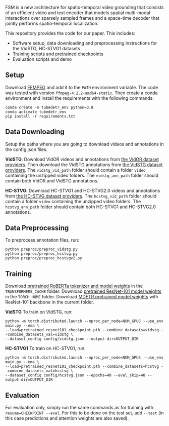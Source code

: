 
FSM is a new architecture for spatio-temporal video grounding that consists of an efficient video and text encoder that models spatial multi-modal interactions over sparsely sampled frames and a space-time decoder that jointly performs spatio-temporal localization.

This repository provides the code for our paper. This includes:
- Software setup, data downloading and preprocessing instructions for the VidSTG, HC-STVG1 datasets
- Training scripts and pretrained checkpoints
- Evaluation scripts and demo

## Setup
Download [FFMPEG](https://ffmpeg.org/download.html) and add it to the `PATH` environment variable. 
The code was tested with version `ffmpeg-4.2.2-amd64-static`.
Then create a conda environment and install the requirements with the following commands:
```
conda create -n tubedetr_env python=3.8
conda activate tubedetr_env
pip install -r requirements.txt
```

## Data Downloading
Setup the paths where you are going to download videos and annotations in the config json files.

**VidSTG**: Download VidOR videos and annotations from [the VidOR dataset providers](https://xdshang.github.io/docs/vidor.html).
Then download the VidSTG annotations from [the VidSTG dataset providers](https://github.com/Guaranteer/VidSTG-Dataset).
The `vidstg_vid_path` folder should contain a folder `video` containing the unzipped video folders. 
The `vidstg_ann_path` folder should contain both VidOR and VidSTG annotations.

**HC-STVG**: Download HC-STVG1 and HC-STVG2.0 videos and annotations from [the HC-STVG dataset providers](https://github.com/tzhhhh123/HC-STVG).
The `hcstvg_vid_path` folder should contain a folder `video` containing the unzipped video folders. 
The `hcstvg_ann_path` folder should contain both HC-STVG1 and HC-STVG2.0 annotations.

## Data Preprocessing
To preprocess annotation files, run:
```
python preproc/preproc_vidstg.py
python preproc/preproc_hcstvg.py
python preproc/preproc_hcstvgv2.py
```

## Training
Download [pretrained RoBERTa tokenizer and model weights](https://huggingface.co/transformers/v2.6.0/pretrained_models.html) in the `TRANSFORMERS_CACHE` folder.
Download [pretrained ResNet-101 model weights](https://pytorch.org/vision/stable/models.html) in the `TORCH_HOME` folder.
Download [MDETR pretrained model weights](https://github.com/ashkamath/mdetr) with ResNet-101 backbone in the current folder.

**VidSTG** To train on VidSTG, run:
```
python -m torch.distributed.launch --nproc_per_node=NUM_GPUS --use_env main.py --ema \
--load=pretrained_resnet101_checkpoint.pth --combine_datasets=vidstg --combine_datasets_val=vidstg \
--dataset_config config/vidstg.json --output-dir=OUTPUT_DIR
```

**HC-STVG1**
To train on HC-STVG1, run:
```
python -m torch.distributed.launch --nproc_per_node=NUM_GPUS --use_env main.py --ema \
--load=pretrained_resnet101_checkpoint.pth --combine_datasets=hcstvg --combine_datasets_val=hcstvg \
--dataset_config config/hcstvg.json --epochs=40 --eval_skip=40 --output-dir=OUTPUT_DIR
```


## Evaluation
For evaluation only, simply run the same commands as for training with `--resume=CHECKPOINT --eval`. 
For this to be done on the test set, add `--test` (in this case predictions and attention weights are also saved).

